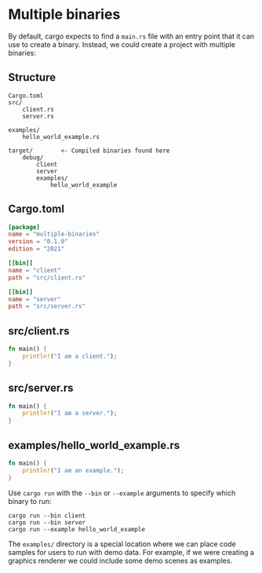 # Multiple binaries

By default, cargo expects to find a `main.rs` file with an entry point that it can use to create a binary.
Instead, we could create a project with multiple binaries:

## Structure

```
Cargo.toml
src/
    client.rs
    server.rs

examples/
    hello_world_example.rs

target/        <- Compiled binaries found here
    debug/
        client
        server
        examples/
            hello_world_example
```

## Cargo.toml

```toml
[package]
name = "multiple-binaries"
version = "0.1.0"
edition = "2021"

[[bin]]
name = "client"
path = "src/client.rs"

[[bin]]
name = "server"
path = "src/server.rs"
```

## src/client.rs

```rust
fn main() {
    println!("I am a client.");
}
```

## src/server.rs

```rust
fn main() {
    println!("I am a server.");
}
```

## examples/hello_world_example.rs

```rust
fn main() {
    println!("I am an example.");
}
```

Use `cargo run` with the `--bin` or `--example` arguments to specify which binary to run:

```shell
cargo run --bin client
cargo run --bin server
cargo run --example hello_world_example
```

The `examples/` directory is a special location where we can place code samples for users to run with demo data.
For example, if we were creating a graphics renderer we could include some demo scenes as examples.
